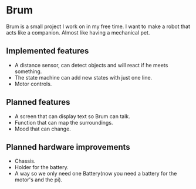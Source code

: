 Brum
===================================
Brum is a small project I work on in my free time. I want to make a robot that acts like a companion. Almost like having a mechanical pet.


## Implemented features

* A distance sensor, can detect objects and will react if he meets something.
* The state machine can add new states with just one line.
* Motor controls.

## Planned features

* A screen that can display text so Brum can talk.
* Function that can map the surroundings.
* Mood that can change.

## Planned hardware improvements

* Chassis.
* Holder for the battery.
* A way so we only need one Battery(now you need a battery for the motor's and the pi).
